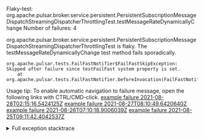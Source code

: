         
Flaky-test: org.apache.pulsar.broker.service.persistent.PersistentSubscriptionMessageDispatchStreamingDispatcherThrottlingTest.testMessageRateDynamicallyChange
Number of failures: 4

org.apache.pulsar.broker.service.persistent.PersistentSubscriptionMessageDispatchStreamingDispatcherThrottlingTest is flaky. The testMessageRateDynamicallyChange test method fails sporadically.

```
org.apache.pulsar.tests.FailFastNotifier$FailFastSkipException: Skipped after failure since testFailFast system property is set.
	at org.apache.pulsar.tests.FailFastNotifier.beforeInvocation(FailFastNotifier.java:88)

```

Usage tip: To enable automatic navigation to failure message, open the following links with CTRL/CMD-click.
[example failure 2021-08-28T02:15:16.5424125Z](https://github.com/apache/pulsar/runs/3448473880?check_suite_focus=true#step:9:1376)
[example failure 2021-08-27T08:10:49.6420640Z](https://github.com/apache/pulsar/runs/3440980370?check_suite_focus=true#step:9:1447)
[example failure 2021-08-26T07:10:18.9006039Z](https://github.com/apache/pulsar/runs/3429892136?check_suite_focus=true#step:9:1434)
[example failure 2021-08-25T09:11:42.4042537Z](https://github.com/apache/pulsar/runs/3420085427?check_suite_focus=true#step:10:1378)


<details>
<summary>Full exception stacktrace</summary>
<code><pre>
org.apache.pulsar.tests.FailFastNotifier$FailFastSkipException: Skipped after failure since testFailFast system property is set.
	at org.apache.pulsar.tests.FailFastNotifier.beforeInvocation(FailFastNotifier.java:88)

</pre></code>
</details>

